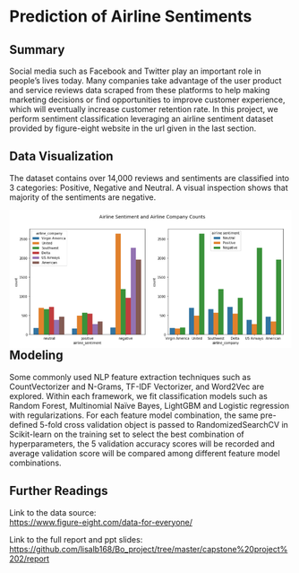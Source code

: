# Prediction of Airline Sentiments

## Summary 
Social media such as Facebook and Twitter play an important role in people’s lives today. 
Many companies take advantage of the user product and service reviews data scraped from these platforms to help making 
marketing decisions or find opportunities to improve customer experience, which will eventually increase customer retention 
rate. In this project, we perform sentiment classification leveraging an airline sentiment dataset provided by figure-eight 
website in the url given in the last section.

## Data Visualization
The dataset contains over 14,000 reviews and sentiments are classified into 3 categories: Positive, Negative and Neutral. 
A visual inspection shows that majority of the sentiments are negative.

<img src="https://github.com/lisalb168/Bo_project/blob/master/capstone%20project%202/figures/Airline%20Company%20by%20Sentiment.png"
     alt="Airline Company by Sentiment"
     style="float: left; margin-right: 10px;" />
        
## Modeling
Some commonly used NLP feature extraction techniques such as CountVectorizer and N-Grams, TF-IDF Vectorizer, and Word2Vec 
are explored. Within each framework, we fit classification models such as Random Forest, Multinomial Naïve Bayes, 
LightGBM and Logistic regression with regularizations. For each feature model combination, the same pre-defined 5-fold cross validation object is passed to RandomizedSearchCV in Scikit-learn on the training set to select the best combination of hyperparameters, the 5 validation accuracy scores will be recorded and average validation score will be compared among different feature model combinations.

## Further Readings
Link to the data source:  
https://www.figure-eight.com/data-for-everyone/

Link to the full report and ppt slides:  
https://github.com/lisalb168/Bo_project/tree/master/capstone%20project%202/report

